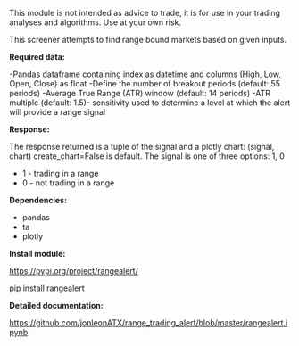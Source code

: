 This module is not intended as advice to trade, it is for use in your trading analyses and algorithms. Use at your own risk.

This screener attempts to find range bound markets based on given inputs.

**Required data:**

-Pandas dataframe containing index as datetime and columns (High, Low, Open, Close) as float
-Define the number of breakout periods (default: 55 periods)
-Average True Range (ATR) window (default: 14 periods)
-ATR multiple (default: 1.5)- sensitivity used to determine a level at which the alert will provide a range signal

**Response:**

The response returned is a tuple of the signal and a plotly chart: (signal, chart) create_chart=False is default. The signal is one of three options: 1, 0

  * 1 - trading in a range
  * 0 - not trading in a range

**Dependencies:**

- pandas
- ta
- plotly

**Install module:**

https://pypi.org/project/rangealert/

pip install rangealert

**Detailed documentation:**

https://github.com/jonleonATX/range_trading_alert/blob/master/rangealert.ipynb
